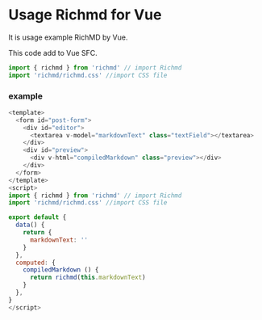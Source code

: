 # Usage Richmd for Vue
It is usage example RichMD by Vue. 

This code add to Vue SFC.

```js
import { richmd } from 'richmd' // import Richmd
import 'richmd/richmd.css' //import CSS file
```

### example
```js
<template>
  <form id="post-form">
    <div id="editor">
      <textarea v-model="markdownText" class="textField"></textarea>
    </div>
    <div id="preview">
      <div v-html="compiledMarkdown" class="preview"></div>
    </div>
  </form>
</template>
<script>
import { richmd } from 'richmd' // import Richmd
import 'richmd/richmd.css' //import CSS file

export default {
  data() {
    return {
      markdownText: ''
    }
  },
  computed: {
    compiledMarkdown () {
      return richmd(this.markdownText)
    }
  },
}
</script>
```

